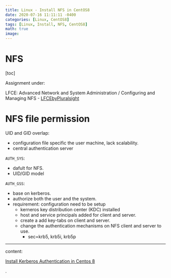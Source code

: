 ```yaml
---
title: Linux - Install NFS in CentOS8
date: 2020-07-16 11:11:11 -0400
categories: [Linux, CentOS8]
tags: [Linux, Install, NFS, CentOS8]
math: true
image: 
---
```



# NFS

[toc]

Assignment under:

LFCE: Advanced Network and System Administration / Configuring and Managing NFS - [LFCEbyPluralsight](https://app.pluralsight.com/library/courses/advanced-network-system-administration-lfce/table-of-contents)


# NFS file permission

UID and GID overlap:
- configuration file specific the user machine, lack scalability.
- central authentication server

`AUTH_SYS`:
- dafult for NFS.
- UID/GID model

`AUTH_GSS`:
- base on kerberos.
- authorize both the user and the system.
- requirement: configuration need to be setup
  - kerneros key distribution center (KDC) installed
  - host and service principals added for client and server.
  - create a add key-tabs on client and server.
  - change the authentication mechanisms on NFS client and server to use.
    - sec=krb5, krb5i, krb5p

---

content:

[Install Kerberos Authentication in Centos 8](https://github.com/ocholuo/system/blob/master/linux/step/InstallKerberosAuthenticationinCentos8.md)


.
